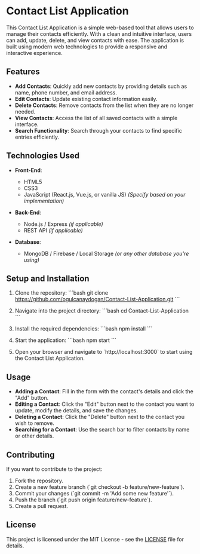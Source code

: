 
# Contact List Application

This Contact List Application is a simple web-based tool that allows users to manage their contacts efficiently. With a clean and intuitive interface, users can add, update, delete, and view contacts with ease. The application is built using modern web technologies to provide a responsive and interactive experience.

## Features

- **Add Contacts**: Quickly add new contacts by providing details such as name, phone number, and email address.
- **Edit Contacts**: Update existing contact information easily.
- **Delete Contacts**: Remove contacts from the list when they are no longer needed.
- **View Contacts**: Access the list of all saved contacts with a simple interface.
- **Search Functionality**: Search through your contacts to find specific entries efficiently.

## Technologies Used

- **Front-End**:
  - HTML5
  - CSS3
  - JavaScript (React.js, Vue.js, or vanilla JS) *(Specify based on your implementation)*
  
- **Back-End**:
  - Node.js / Express *(if applicable)*
  - REST API *(if applicable)*

- **Database**:
  - MongoDB / Firebase / Local Storage *(or any other database you're using)*

## Setup and Installation

1. Clone the repository:
    \`\`\`bash
    git clone https://github.com/ogulcanaydogan/Contact-List-Application.git
    \`\`\`

2. Navigate into the project directory:
    \`\`\`bash
    cd Contact-List-Application
    \`\`\`

3. Install the required dependencies:
    \`\`\`bash
    npm install
    \`\`\`

4. Start the application:
    \`\`\`bash
    npm start
    \`\`\`

5. Open your browser and navigate to \`http://localhost:3000\` to start using the Contact List Application.

## Usage

- **Adding a Contact**: Fill in the form with the contact's details and click the "Add" button.
- **Editing a Contact**: Click the "Edit" button next to the contact you want to update, modify the details, and save the changes.
- **Deleting a Contact**: Click the "Delete" button next to the contact you wish to remove.
- **Searching for a Contact**: Use the search bar to filter contacts by name or other details.

## Contributing

If you want to contribute to the project:

1. Fork the repository.
2. Create a new feature branch (\`git checkout -b feature/new-feature\`).
3. Commit your changes (\`git commit -m 'Add some new feature'\`).
4. Push the branch (\`git push origin feature/new-feature\`).
5. Create a pull request.

## License

This project is licensed under the MIT License - see the [LICENSE](LICENSE) file for details.
